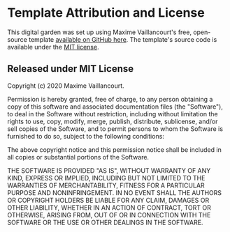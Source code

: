 # Template Attribution and License
This digital garden was set up using Maxime Vaillancourt's free, open-source template [available on GitHub here](https://github.com/maximevaillancourt/digital-garden-jekyll-template). The template's source code is available under the [MIT license](https://github.com/maximevaillancourt/digital-garden-jekyll-template/blob/main/LICENSE).

## Released under MIT License

Copyright (c) 2020 Maxime Vaillancourt.

Permission is hereby granted, free of charge, to any person obtaining a copy of this software and associated documentation files (the "Software"), to deal in the Software without restriction, including without limitation the rights to use, copy, modify, merge, publish, distribute, sublicense, and/or sell copies of the Software, and to permit persons to whom the Software is furnished to do so, subject to the following conditions:

The above copyright notice and this permission notice shall be included in all copies or substantial portions of the Software.

THE SOFTWARE IS PROVIDED "AS IS", WITHOUT WARRANTY OF ANY KIND, EXPRESS OR IMPLIED, INCLUDING BUT NOT LIMITED TO THE WARRANTIES OF MERCHANTABILITY, FITNESS FOR A PARTICULAR PURPOSE AND NONINFRINGEMENT. IN NO EVENT SHALL THE AUTHORS OR COPYRIGHT HOLDERS BE LIABLE FOR ANY CLAIM, DAMAGES OR OTHER LIABILITY, WHETHER IN AN ACTION OF CONTRACT, TORT OR OTHERWISE, ARISING FROM, OUT OF OR IN CONNECTION WITH THE SOFTWARE OR THE USE OR OTHER DEALINGS IN THE SOFTWARE.